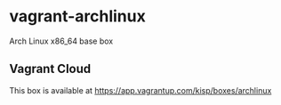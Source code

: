 # vagrant-archlinux
Arch Linux x86_64 base box

## Vagrant Cloud

This box is available at
https://app.vagrantup.com/kisp/boxes/archlinux

